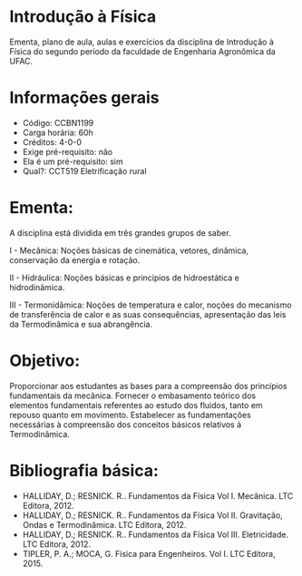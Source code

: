 # Introdução à Física
Ementa, plano de aula, aulas e exercícios da disciplina de Introdução à Física do segundo período da faculdade de Engenharia Agronômica da UFAC.

# Informações gerais

* Código: CCBN1199
* Carga horária: 60h
* Créditos: 4-0-0
* Exige pré-requisito: não
* Ela é um pré-requisito: sim
* Qual?: CCT519 Eletrificação rural

# Ementa: 
A disciplina está dividida em três grandes grupos de saber.

I - Mecânica: Noções básicas de cinemática, vetores, dinâmica, conservação da energia e rotação.

II - Hidráulica: Noções básicas e princípios de hidroestática e hidrodinâmica. 

III - Termonidâmica: Noções de temperatura e calor, noções do mecanismo de transferência de calor e as suas consequências, apresentação das leis da Termodinâmica e sua abrangência.

# Objetivo:
Proporcionar aos estudantes as bases para a compreensão dos princípios fundamentais da mecânica. Fornecer o embasamento teórico dos elementos fundamentais referentes ao estudo dos fluidos, tanto em repouso quanto em movimento. Estabelecer as fundamentações necessárias à compreensão dos conceitos básicos relativos à Termodinâmica. 


# Bibliografia básica:

* HALLIDAY, D.; RESNICK. R.. Fundamentos da Física Vol I. Mecânica. LTC Editora, 2012.
* HALLIDAY, D.; RESNICK. R.. Fundamentos da Física Vol II. Gravitação, Ondas e Termodinâmica. LTC Editora, 2012.
* HALLIDAY, D.; RESNICK. R.. Fundamentos da Física Vol III. Eletricidade. LTC Editora, 2012.
* TIPLER, P. A.; MOCA, G. Física para Engenheiros. Vol I. LTC Editora, 2015.


